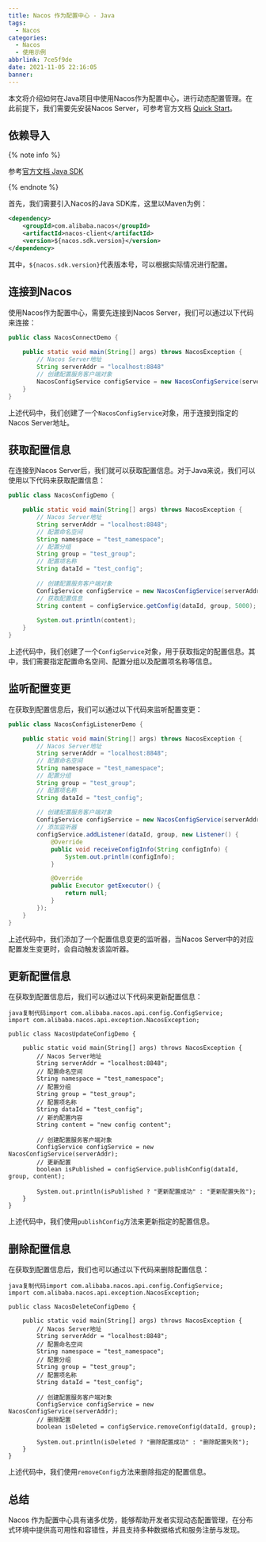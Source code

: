 ```yaml
---
title: Nacos 作为配置中心 - Java
tags:
  - Nacos
categories:
  - Nacos
  - 使用示例
abbrlink: 7ce5f9de
date: 2021-11-05 22:16:05
banner:
---
```


本文将介绍如何在Java项目中使用Nacos作为配置中心，进行动态配置管理。在此前提下，我们需要先安装Nacos Server，可参考官方文档 [Quick Start](https://nacos.io/zh-cn/docs/quick-start.html)。

## 依赖导入

{% note info %}

参考[官方文档 Java SDK](https://nacos.io/zh-cn/docs/v2/guide/user/sdk.html)

{% endnote %}

首先，我们需要引入Nacos的Java SDK库，这里以Maven为例：

```xml
<dependency>
    <groupId>com.alibaba.nacos</groupId>
    <artifactId>nacos-client</artifactId>
    <version>${nacos.sdk.version}</version>
</dependency>
```

其中，`${nacos.sdk.version}`代表版本号，可以根据实际情况进行配置。

## 连接到Nacos

使用Nacos作为配置中心，需要先连接到Nacos Server，我们可以通过以下代码来连接：

```java
public class NacosConnectDemo {
    
    public static void main(String[] args) throws NacosException {
        // Nacos Server地址
        String serverAddr = "localhost:8848"
        // 创建配置服务客户端对象
        NacosConfigService configService = new NacosConfigService(serverAddr);
    }
}
```

上述代码中，我们创建了一个`NacosConfigService`对象，用于连接到指定的Nacos Server地址。

## 获取配置信息

在连接到Nacos Server后，我们就可以获取配置信息。对于Java来说，我们可以使用以下代码来获取配置信息：

```java
public class NacosConfigDemo {

    public static void main(String[] args) throws NacosException {
        // Nacos Server地址
        String serverAddr = "localhost:8848";
        // 配置命名空间
        String namespace = "test_namespace";
        // 配置分组
        String group = "test_group";
        // 配置项名称
        String dataId = "test_config";
        
        // 创建配置服务客户端对象
        ConfigService configService = new NacosConfigService(serverAddr);
        // 获取配置信息
        String content = configService.getConfig(dataId, group, 5000);
        
        System.out.println(content);
    }
}
```

上述代码中，我们创建了一个`ConfigService`对象，用于获取指定的配置信息。其中，我们需要指定配置命名空间、配置分组以及配置项名称等信息。

## 监听配置变更

在获取到配置信息后，我们可以通过以下代码来监听配置变更：

```java
public class NacosConfigListenerDemo {

    public static void main(String[] args) throws NacosException {
        // Nacos Server地址
        String serverAddr = "localhost:8848";
        // 配置命名空间
        String namespace = "test_namespace";
        // 配置分组
        String group = "test_group";
        // 配置项名称
        String dataId = "test_config";
        
        // 创建配置服务客户端对象
        ConfigService configService = new NacosConfigService(serverAddr);
        // 添加监听器
        configService.addListener(dataId, group, new Listener() {
            @Override
            public void receiveConfigInfo(String configInfo) {
                System.out.println(configInfo);
            }

            @Override
            public Executor getExecutor() {
                return null;
            }
        });
    }
}
```

上述代码中，我们添加了一个配置信息变更的监听器，当Nacos Server中的对应配置发生变更时，会自动触发该监听器。

## 更新配置信息

在获取到配置信息后，我们可以通过以下代码来更新配置信息：

```
java复制代码import com.alibaba.nacos.api.config.ConfigService;
import com.alibaba.nacos.api.exception.NacosException;

public class NacosUpdateConfigDemo {

    public static void main(String[] args) throws NacosException {
        // Nacos Server地址
        String serverAddr = "localhost:8848";
        // 配置命名空间
        String namespace = "test_namespace";
        // 配置分组
        String group = "test_group";
        // 配置项名称
        String dataId = "test_config";
        // 新的配置内容
        String content = "new config content";
        
        // 创建配置服务客户端对象
        ConfigService configService = new NacosConfigService(serverAddr);
        // 更新配置
        boolean isPublished = configService.publishConfig(dataId, group, content);
        
        System.out.println(isPublished ? "更新配置成功" : "更新配置失败");
    }
}
```

上述代码中，我们使用`publishConfig`方法来更新指定的配置信息。

## 删除配置信息

在获取到配置信息后，我们也可以通过以下代码来删除配置信息：

```
java复制代码import com.alibaba.nacos.api.config.ConfigService;
import com.alibaba.nacos.api.exception.NacosException;

public class NacosDeleteConfigDemo {

    public static void main(String[] args) throws NacosException {
        // Nacos Server地址
        String serverAddr = "localhost:8848";
        // 配置命名空间
        String namespace = "test_namespace";
        // 配置分组
        String group = "test_group";
        // 配置项名称
        String dataId = "test_config";
        
        // 创建配置服务客户端对象
        ConfigService configService = new NacosConfigService(serverAddr);
        // 删除配置
        boolean isDeleted = configService.removeConfig(dataId, group);
        
        System.out.println(isDeleted ? "删除配置成功" : "删除配置失败");
    }
}
```

上述代码中，我们使用`removeConfig`方法来删除指定的配置信息。

## 总结

Nacos 作为配置中心具有诸多优势，能够帮助开发者实现动态配置管理，在分布式环境中提供高可用性和容错性，并且支持多种数据格式和服务注册与发现。
